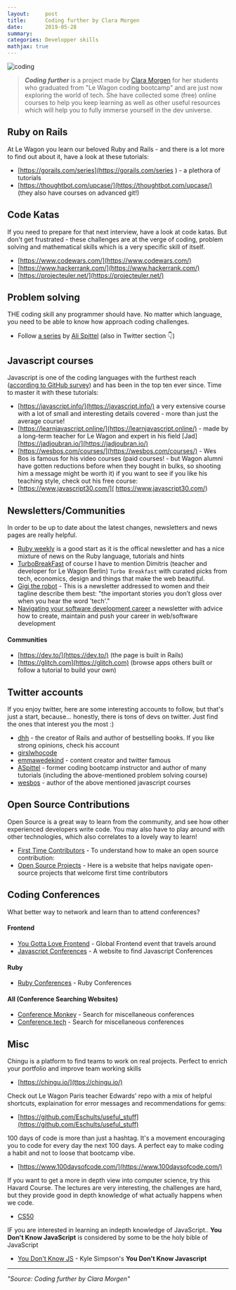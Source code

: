 ```yaml
---
layout:     post
title:      Coding further by Clara Morgen
date:       2019-05-28
summary:   
categories: Developper skills
mathjax: true
---
```



![coding](/images/further.jpg)
>**_Coding further_** is a project made by [Clara Morgen](https://twitter.com/Clara_Morgen) for her students who graduated from "Le Wagon coding bootcamp" and are just now exploring the world of tech.
She have collected some (free) online courses to help you keep learning as well as other useful resources which will help you to fully immerse yourself in the dev universe.



## Ruby on Rails

At Le Wagon you learn our beloved Ruby and Rails - and there is a lot more to find out about it, have a look at these tutorials:

- [https://gorails.com/series](https://gorails.com/series ) - a plethora of tutorials
- [https://thoughtbot.com/upcase/](https://thoughtbot.com/upcase/) (they also have courses on advanced git!)

## Code Katas

If you need to prepare for that next interview, have a look at code katas. But don't get frustrated - these challenges are at the verge of coding, problem solving and mathematical skills which is a very specific skill of itself.

- [https://www.codewars.com/](https://www.codewars.com/)
- [https://www.hackerrank.com/](https://www.hackerrank.com/)
- [https://projecteuler.net/](https://projecteuler.net/)

## Problem solving

THE coding skill any programmer should have. No matter which language, you need to be able to know how approach coding challenges.
- Follow [a series](https://dev.to/aspittel/moving-past-tutorials-a-course-on-problem-solving-for-programmers-3oa4) by [Ali Spittel](https://twitter.com/ASpittel) (also in Twitter section 👇)


## Javascript courses

Javascript is one of the coding languages with the furthest reach ([according to GitHub survey](https://octoverse.github.com/projects#languages)) and has been in the top ten ever since. Time to master it with these tutorials:

- [https://javascript.info/](https://javascript.info/) a very extensive course with a lot of small and interesting details covered - more than just the average course!
- [https://learnjavascript.online/](https://learnjavascript.online/) - made by a long-term teacher for Le Wagon and expert in his field [Jad][https://jadjoubran.io/](https://jadjoubran.io/)
- [https://wesbos.com/courses/](https://wesbos.com/courses/) - Wes Bos is famous for his video courses (paid courses! - but Wagon alumni have gotten reductions before when they bought in bulks, so shooting him a message might be worth it) if you want to see if you like his teaching style, check out his free course:
- [https://www.javascript30.com/]( https://www.javascript30.com/)


## Newsletters/Communities

In order to be up to date about the latest changes, newsletters and news pages are really helpful.


- [Ruby weekly](https://rubyweekly.com/) is a good start as it is the offical newsletter and has a nice mixture of news on the Ruby language, tutorials and hints
- [TurboBreakFast](https://tinyletter.com/turbobreakfast) of course I have to mention Dimitris (teacher and developer for Le Wagon Berlin) `Turbo Breakfast` with curated picks from tech, economics, design and things that make the web beautiful.
- [Gigi the robot](https://gigitherobot.com/) - This is a newsletter addressed to women and their tagline describe them best: "the important stories you don’t gloss over when you hear the word 'tech'."
- [Navigating your software development career](https://www.jamesmichaelhickey.com/) a newsletter with advice how to create, maintain and push your career in web/software development

#### Communities

- [https://dev.to/](https://dev.to/) (the page is built in Rails)
- [https://glitch.com](https://glitch.com) (browse apps others built or follow a tutorial to build your own)


## Twitter accounts

If you enjoy twitter, here are some interesting accounts to follow, but that's just a start, because... honestly, there is tons of devs on twitter. Just find the ones that interest you the most :)

- [dhh](https://twitter.com/dhh) - the creator of Rails and author of bestselling books. If you like strong opinions, check his account
- [girslwhocode](https://twitter.com/girlswhocode)
- [emmawedekind](https://twitter.com/emmawedekind) - content creator and twitter famous
- [ASpittel](https://twitter.com/ASpittel) - former coding bootcamp instructor and author of many tutorials (including the above-mentioned problem solving course)
- [wesbos](https://twitter.com/wesbos) - author of the above mentioned javascript courses

## Open Source Contributions

Open Source is a great way to learn from the community, and see how other experienced developers write code. You may also have to play around with other technologies, which also correlates to a lovely way to learn!

- [First Time Contributors](https://github.com/firstcontributions/first-contributions) - To understand how to make an open source contribution:
- [Open Source Projects](https://firstcontributions.github.io) - Here is a website that helps navigate open-source projects that welcome first time contributors

## Coding Conferences

What better way to network and learn than to attend conferences?

#### Frontend

- [You Gotta Love Frontend](https://www.yglfconf.com/) - Global Frontend event that travels around
- [Javascript Conferences](https://jsconf.com/) - A website to find Javascript Conferences

#### Ruby
- [Ruby Conferences](https://rubyconferences.org/) - Ruby Conferences

#### All (Conference Searching Websites)
- [Conference Monkey](https://conferencemonkey.org/top/software-development/conferences) - Search for miscellaneous conferences
- [Conference.tech](https://confs.tech/) - Search for miscellaneous conferences

## Misc

Chingu is a platform to find teams to work on real projects. Perfect to enrich your portfolio and improve team working skills
- [https://chingu.io/](ttps://chingu.io/)

Check out Le Wagon Paris teacher Edwards' repo with a mix of helpful shortcuts, explaination for error messages and recommendations for gems:
- [https://github.com/Eschults/useful_stuff](https://github.com/Eschults/useful_stuff)

100 days of code is more than just a hashtag. It's a movement encouraging you to code for every day the next 100 days. A perfect eay to make coding a habit and not to loose that bootcamp vibe.
- [https://www.100daysofcode.com/](https://www.100daysofcode.com/)

If you want to get a more in depth view into computer science, try this Havard Course. The lectures are very interesting, the challenges are hard, but they provide good in depth knowledge of what actually happens when we code.

- [CS50](https://courses.edx.org/courses/course-v1:HarvardX+CS50+X/course/)

IF you are interested in learning an indepth knowledge of JavaScript.. __You Don't Know JavaScript__ is considered by some to be the holy bible of JavaScript
- [You Don't Know JS](https://github.com/getify/You-Dont-Know-JS) - Kyle Simpson's __You Don't Know Javascript__


---

<footer><cite title="Workshop"> "Source: Coding further by Clara Morgen"
</cite></footer>